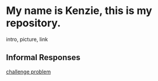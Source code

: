 

# My name is Kenzie, this is my repository.
intro, picture, link


## Informal Responses

[challenge problem](https://etkenzie.github.io/data100repository/challenge1.html)

